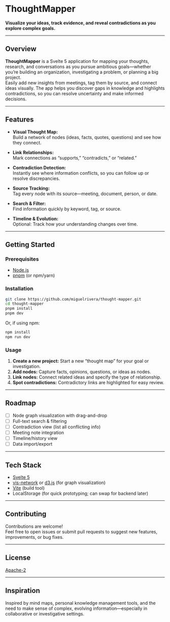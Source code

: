 
# ThoughtMapper

**Visualize your ideas, track evidence, and reveal contradictions as you explore complex goals.**

---

## Overview

**ThoughtMapper** is a Svelte 5 application for mapping your thoughts, research, and conversations as you pursue ambitious goals—whether you’re building an organization, investigating a problem, or planning a big project.  
Easily add new insights from meetings, tag them by source, and connect ideas visually. The app helps you discover gaps in knowledge and highlights contradictions, so you can resolve uncertainty and make informed decisions.

---

## Features

- **Visual Thought Map:**  
  Build a network of nodes (ideas, facts, quotes, questions) and see how they connect.

- **Link Relationships:**  
  Mark connections as “supports,” “contradicts,” or “related.”

- **Contradiction Detection:**  
  Instantly see where information conflicts, so you can follow up or resolve discrepancies.

- **Source Tracking:**  
  Tag every node with its source—meeting, document, person, or date.

- **Search & Filter:**  
  Find information quickly by keyword, tag, or source.

- **Timeline & Evolution:**  
  Optional: Track how your understanding changes over time.

---

## Getting Started

### Prerequisites

- [Node.js](https://nodejs.org/)
- [pnpm](https://pnpm.io/) (or npm/yarn)

### Installation

```bash
git clone https://github.com/miguelrivera/thought-mapper.git
cd thought-mapper
pnpm install
pnpm dev
```
Or, if using npm:
```bash
npm install
npm run dev
```

### Usage

1. **Create a new project:** Start a new “thought map” for your goal or investigation.
2. **Add nodes:** Capture facts, opinions, questions, or ideas as nodes.
3. **Link nodes:** Connect related ideas and specify the type of relationship.
4. **Spot contradictions:** Contradictory links are highlighted for easy review.

---

## Roadmap

- [ ] Node graph visualization with drag-and-drop
- [ ] Full-text search & filtering
- [ ] Contradiction view (list all conflicting info)
- [ ] Meeting note integration
- [ ] Timeline/history view
- [ ] Data import/export

---

## Tech Stack

- [Svelte 5](https://svelte.dev/)
- [vis-network](https://visjs.github.io/vis-network/) or [d3.js](https://d3js.org/) (for graph visualization)
- [Vite](https://vitejs.dev/) (build tool)
- LocalStorage (for quick prototyping; can swap for backend later)

---

## Contributing

Contributions are welcome!  
Feel free to open issues or submit pull requests to suggest new features, improvements, or bug fixes.

---

## License

[Apache-2](LICENSE)

---

## Inspiration

Inspired by mind maps, personal knowledge management tools, and the need to make sense of complex, evolving information—especially in collaborative or investigative settings.
